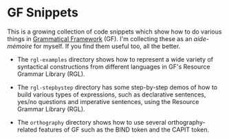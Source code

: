 # GF Snippets

This is a growing collection of code snippets which show how to do various things in [Grammatical Framework](https://www.grammaticalframework.org/) (GF). I'm collecting these as an *aide-mémoire* for myself. If you find them useful too, all the better.

- The `rgl-examples` directory shows how to represent a wide variety of syntactical constructions from different languages in GF's Resource Grammar Library (RGL).

- The `rgl-stepbystep` directory has some step-by-step demos of how to build various types of expressions, such as declarative sentences, yes/no questions and imperative sentences, using the Resource Grammar Library (RGL).

- The `orthography` directory shows how to use several orthography-related features of GF such as the BIND token and the CAPIT token.


